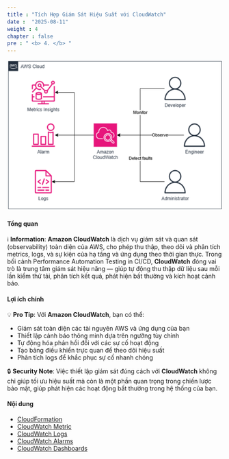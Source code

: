 ```yaml
---
title : "Tích Hợp Giám Sát Hiệu Suất với CloudWatch"
date :  "2025-08-11" 
weight : 4
chapter : false
pre : " <b> 4. </b> "
---
```


![Architecture](/images/arc-cloudwatch.png)

#### Tổng quan
ℹ️ **Information**: **Amazon CloudWatch** là dịch vụ giám sát và quan sát (observability) toàn diện của AWS, cho phép thu thập, theo dõi và phân tích metrics, logs, và sự kiện của hạ tầng và ứng dụng theo thời gian thực. Trong bối cảnh Performance Automation Testing in CI/CD, **CloudWatch** đóng vai trò là trung tâm giám sát hiệu năng — giúp tự động thu thập dữ liệu sau mỗi lần kiểm thử tải, phân tích kết quả, phát hiện bất thường và kích hoạt cảnh báo.


#### Lợi ích chính
💡 **Pro Tip**: Với **Amazon CloudWatch**, bạn có thể:
  + Giám sát toàn diện các tài nguyên AWS và ứng dụng của bạn
  + Thiết lập cảnh báo thông minh dựa trên ngưỡng tùy chỉnh
  + Tự động hóa phản hồi đối với các sự cố hoạt động
  + Tạo bảng điều khiển trực quan để theo dõi hiệu suất
  + Phân tích logs để khắc phục sự cố nhanh chóng

🔒 **Security Note**: Việc thiết lập giám sát đúng cách với **CloudWatch** không chỉ giúp tối ưu hiệu suất mà còn là một phần quan trọng trong chiến lược bảo mật, giúp phát hiện các hoạt động bất thường trong hệ thống của bạn.

#### Nội dung 
  - [CloudFormation](4.1-cloudformation/)
  - [CloudWatch Metric](4.2-metric/)
  - [CloudWatch Logs](4.3-logs/)
  - [CloudWatch Alarms](4.4-alarms/)
  - [CloudWatch Dashboards](4.5-dashboards/)